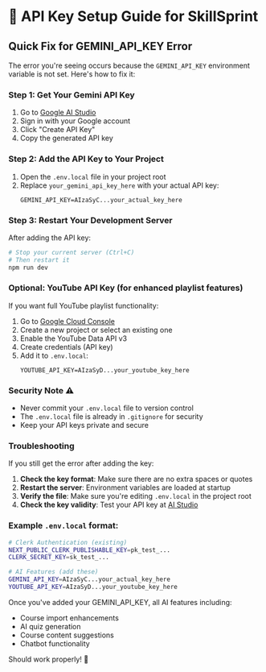 # 🔑 API Key Setup Guide for SkillSprint

## Quick Fix for GEMINI_API_KEY Error

The error you're seeing occurs because the `GEMINI_API_KEY` environment variable is not set. Here's how to fix it:

### Step 1: Get Your Gemini API Key

1. Go to [Google AI Studio](https://aistudio.google.com/app/apikey)
2. Sign in with your Google account
3. Click "Create API Key"
4. Copy the generated API key

### Step 2: Add the API Key to Your Project

1. Open the `.env.local` file in your project root
2. Replace `your_gemini_api_key_here` with your actual API key:
   ```
   GEMINI_API_KEY=AIzaSyC...your_actual_key_here
   ```

### Step 3: Restart Your Development Server

After adding the API key:
```bash
# Stop your current server (Ctrl+C)
# Then restart it
npm run dev
```

### Optional: YouTube API Key (for enhanced playlist features)

If you want full YouTube playlist functionality:

1. Go to [Google Cloud Console](https://console.developers.google.com/)
2. Create a new project or select an existing one
3. Enable the YouTube Data API v3
4. Create credentials (API key)
5. Add it to `.env.local`:
   ```
   YOUTUBE_API_KEY=AIzaSyD...your_youtube_key_here
   ```

### Security Note ⚠️

- Never commit your `.env.local` file to version control
- The `.env.local` file is already in `.gitignore` for security
- Keep your API keys private and secure

### Troubleshooting

If you still get the error after adding the key:

1. **Check the key format**: Make sure there are no extra spaces or quotes
2. **Restart the server**: Environment variables are loaded at startup
3. **Verify the file**: Make sure you're editing `.env.local` in the project root
4. **Check the key validity**: Test your API key at [AI Studio](https://aistudio.google.com/)

### Example `.env.local` format:
```bash
# Clerk Authentication (existing)
NEXT_PUBLIC_CLERK_PUBLISHABLE_KEY=pk_test_...
CLERK_SECRET_KEY=sk_test_...

# AI Features (add these)
GEMINI_API_KEY=AIzaSyC...your_actual_key_here
YOUTUBE_API_KEY=AIzaSyD...your_youtube_key_here
```

Once you've added your GEMINI_API_KEY, all AI features including:
- Course import enhancements
- AI quiz generation  
- Course content suggestions
- Chatbot functionality

Should work properly! 🚀
